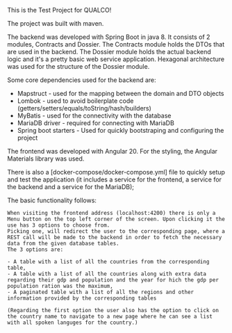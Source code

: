 This is the Test Project for QUALCO!

The project was built with maven.

The backend was developed with Spring Boot in java 8. It consists of 2 modules, Contracts and Dossier. The Contracts module holds the DTOs that are used in the backend.
The Dossier module holds the actual backend logic and it's a pretty basic web service application. Hexagonal architecture was used for the structure of the Dossier module.

Some core dependencies used for the backend are:

* Mapstruct - used for the mapping between the domain and DTO objects
* Lombok - used to avoid boilerplate code (getters/setters/equals/toString/hash/builders)
* MyBatis - used for the connectivity with the database
* MariaDB driver - required for connecting with MariaDB
* Spring boot starters - Used for quickly bootstraping and configuring the project

The frontend was developed with Angular 20. For the styling, the Angular Materials library was used.

There is also a [docker-compose/docker-compose.yml] file to quickly setup and test the application (it includes a service for the frontend, a service for the backend and a service for the MariaDB);

The basic functionality follows:

    When visiting the frontend address (localhost:4200) there is only a Menu button on the top left corner of the screen. Upon clicking it the use has 3 options to choose from.
    Picking one, will redirect the user to the corresponding page, where a REST call will be made to the backend in order to fetch the necessary data from the given database tables. 
    The 3 options are:
    
    - A table with a list of all the countries from the corresponding table,
    - A table with a list of all the countries along with extra data regarding their gdp and population and the year for hich the gdp per population ration was the maximum,
    - A paginated table with a list of all the regions and other information provided by the corresponding tables

    (Regarding the first option the user also has the option to click on the country name to navigate to a new page where he can see a list with all spoken languges for the country.)

    